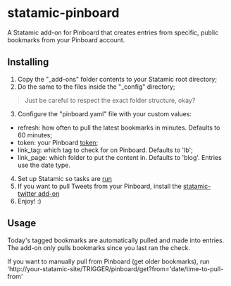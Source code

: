 statamic-pinboard
=================

A Statamic add-on for Pinboard that creates entries from specific, public bookmarks from your Pinboard account.

## Installing
1. Copy the "_add-ons" folder contents to your Statamic root directory;
2. Do the same to the files inside the "_config" directory;

  > Just be careful to respect the exact folder structure, okay?
3. Configure the "pinboard.yaml" file with your custom values:
  * refresh: how often to pull the latest bookmarks in minutes. Defaults to 60 minutes;
  * token: your Pinboard [token](https://pinboard.in/settings/password);
  * link_tag: which tag to check for on Pinboard. Defaults to 'lb';
  * link_page: which folder to put the content in. Defaults to 'blog'. Entries use the date type.
4. Set up Statamic so tasks are [run]((http://learn.statamic.com/learn/creating-add-ons/tasks))
5. If you want to pull Tweets from your Pinboard, install the [statamic-twitter add-on](https://github.com/edalzell/statamic-twitter)
5. Enjoy! :)

## Usage


Today's tagged bookmarks are automatically pulled and made into entries. The add-on only pulls bookmarks since you last ran the check.

If you want to manually pull from Pinboard (get older bookmarks), run 'http://your-statamic-site/TRIGGER/pinboard/get?from='date/time-to-pull-from'
